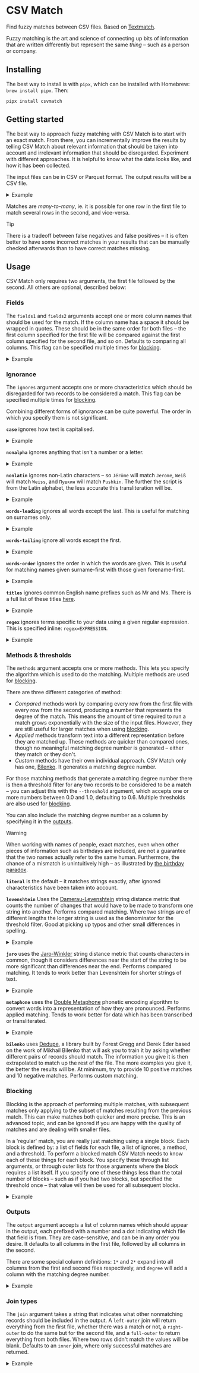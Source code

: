 CSV Match
=========

Find fuzzy matches between CSV files. Based on [Textmatch](https://github.com/maxharlow/textmatch).

Fuzzy matching is the art and science of connecting up bits of information that are written differently but represent the same _thing_ – such as a person or company.


Installing
----------

The best way to install is with `pipx`, which can be installed with Homebrew: `brew install pipx`. Then:

    pipx install csvmatch


Getting started
---------------

The best way to approach fuzzy matching with CSV Match is to start with an exact match. From there, you can incrementally improve the results by telling CSV Match about relevant information that should be taken into account and irrelevant information that should be disregarded. Experiment with different approaches. It is helpful to know what the data looks like, and how it has been collected.

The input files can be in CSV or Parquet format. The output results will be a CSV file.

<details>
  <summary>Example</summary>

  **`data1.csv`**:
  | name              | place    | codename  |
  |-------------------|----------|-----------|
  | Sam Collins       | Vietnam  | none      |
  | Roy Bland         | London   | Soldier   |
  | George Smiley     | London   | Beggerman |
  | Bill Haydon       | London   | Tailor    |
  | Perçy Allélíne    | London   | Tinker    |
  | Kretzschmar       | Hamburg  | none      |
  | Oliver Lacon      | London   | none      |
  | Jim Prideaux      | Slovakia | none      |
  | Peter Guillam Esq | Brixton  | none      |
  | Toby Esterhase    | Vienna   | Poorman   |
  | Connie Sachs      | Oxford   | none      |

  **`data2.csv`**:
  | Person Name                | Location       |
  |----------------------------|----------------|
  | Maria Andreyevna Ostrakova | Russia         |
  | Konny Saks                 | Oxford         |
  | Tony Esterhase             | Vienna         |
  | Peter Guillam              | Brixton        |
  | Mr Jim Prideaux            | Czech Republic |
  | Lacon Oliver               | Cambridge      |
  | Claus Kretzschmar          | Hamburg        |
  | Richard Bland              | London         |
  | Roy Rodgers                | Romania        |
  | Percy Alleline             | London         |
  | Bill-Haydon                | London         |
  | George SMILEY              | London         |
  | Roy Bland                  | UK             |
  | Sam Collins                | Vietnam        |

  To run an exact match on the **name** column from the first file against **Person Name** from the second:

    $ csvmatch \
        data1.csv \
        data2.csv \
        --fields1 name \
        --fields2 'Person Name' \
        > matches.csv

  The resulting matches include the two names which are written exactly the same:

  | name        | place   | codename | Person Name | Location |
  |-------------|---------|----------|-------------|----------|
  | Roy Bland   | London  | Soldier  | Roy Bland   | UK       |
  | Sam Collins | Vietnam | none     | Sam Collins | Vietnam  |

</details>


Matches are _many-to-many_, ie. it is possible for one row in the first file to match several rows in the second, and vice-versa.

> [!TIP]
> There is a tradeoff between false negatives and false positives – it is often better to have some incorrect matches in your results that can be manually checked afterwards than to have correct matches missing.


Usage
-----

CSV Match only requires two arguments, the first file followed by the second. All others are optional, described below:

### Fields

The `fields1` and `fields2` arguments accept one or more column names that should be used for the match. If the column name has a space it should be wrapped in quotes. These should be in the same order for both files – the first column specified for the first file will be compared against the first column specified for the second file, and so on. Defaults to comparing all columns. This flag can be specified multiple times for [blocking](#blocking).

<details>
  <summary>Example</summary>

  To match on the **name** and **place** columns from the first file against **Person Name** and **Location** from the second:

    $ csvmatch \
      data1.csv \
      data2.csv \
      --fields1 name place \
      --fields2 'Person Name' Location \
      > matches.csv

  The resulting matches include the single name-place pair which is the same in both files:

  | name        | place   | codename | Person Name | Location |
  |-------------|---------|----------|-------------|----------|
  | Sam Collins | Vietnam | none     | Sam Collins | Vietnam  |
</details>


### Ignorance

The `ignores` argument accepts one or more characteristics which should be disregarded for two records to be considered a match. This flag can be specified multiple times for [blocking](#blocking).

Combining different forms of ignorance can be quite powerful. The order in which you specify them is not significant.

**`case`** ignores how text is capitalised.

<details>
  <summary>Example</summary>

    $ csvmatch \
        data1.csv \
        data2.csv \
        --fields1 name \
        --fields2 'Person Name' \
        --ignore case \
        > matches.csv

  The resulting matches include George Smiley, whose surname is in all-capitals in the second file:

  | name          | place   | codename  | Person Name   | Location |
  |---------------|---------|-----------|---------------|----------|
  | George Smiley | London  | Beggerman | George SMILEY | London   |
  | Roy Bland     | London  | Soldier   | Roy Bland     | UK       |
  | Sam Collins   | Vietnam | none      | Sam Collins   | Vietnam  |
</details>

**`nonalpha`** ignores anything that isn't a number or a letter.

<details>
  <summary>Example</summary>

    $ csvmatch \
        data1.csv \
        data2.csv \
        --fields1 name \
        --fields2 'Person Name' \
        --ignore nonalpha \
        > matches.csv

  The resulting matches include Bill Haydon, whose name is written with a hypen in the second file:

  | name        | place   | codename | Person Name | Location |
  |-------------|---------|----------|-------------|----------|
  | Bill Haydon | London  | Tailor   | Bill-Haydon | London   |
  | Roy Bland   | London  | Soldier  | Roy Bland   | UK       |
  | Sam Collins | Vietnam | none     | Sam Collins | Vietnam  |
</details>

**`nonlatin`** ignores non-Latin characters – so `Jérôme` will match `Jerome`, `Weiß` will match `Weiss`, and `Пушкин` will match `Pushkin`. The further the script is from the Latin alphabet, the less accurate this transliteration will be.

<details>
  <summary>Example</summary>

    $ csvmatch \
        data1.csv \
        data2.csv \
        --fields1 name \
        --fields2 'Person Name' \
        --ignore nonlatin \
        > matches.csv

  The resulting matches include Percy Alleline, whose name is written with several diacritics in the first file:

  | name             | place   | codename | Person Name    | Location |
  |------------------|---------|----------|----------------|----------|
  | Perçy Allélíne   | London  | Tinker   | Percy Alleline | London   |
  | Roy Bland        | London  | Soldier  | Roy Bland      | UK       |
  | Sam Collins      | Vietnam | none     | Sam Collins    | Vietnam  |
</details>

**`words-leading`** ignores all words except the last. This is useful for matching on surnames only.

<details>
  <summary>Example</summary>

    $ csvmatch \
        data1.csv \
        data2.csv \
        --fields1 name \
        --fields2 'Person Name' \
        --ignore words-leading \
        > matches.csv

  The resulting matches include Toby and Tony Esterhase, Jim Prideaux and Mr Jim Prideaux, Kretzschmar and Claus Kretzschmar, as well as Roy and Richard Bland:

  | name           |  place   | codename | Person Name       | Location       |
  |----------------|----------|----------|-------------------|----------------|
  | Toby Esterhase | Vienna   | Poorman  | Tony Esterhase    | Vienna         |
  | Jim Prideaux   | Slovakia | none     | Mr Jim Prideaux   | Czech Republic |
  | Kretzschmar    | Hamburg  | none     | Claus Kretzschmar | Hamburg        |
  | Roy Bland      | London   | Soldier  | Richard Bland     | London         |
  | Roy Bland      | London   | Soldier  | Roy Bland         | UK             |
  | Sam Collins    | Vietnam  | none     | Sam Collins       | Vietnam        |
</details>

**`words-tailing`** ignore all words except the first.

<details>
  <summary>Example</summary>

    $ csvmatch \
        data1.csv \
        data2.csv \
        --fields1 name \
        --fields2 'Person Name' \
        --ignore words-tailing \
        > matches.csv

  The resulting matches include Peter Guillam Esq and Peter Guillam, Roy Bland and Roy Rodgers, as well as the two capitalisations of George Smiley:

  | name              | place   | codename  | Person Name   | Location |
  |-------------------|---------|-----------|---------------|----------|
  | Peter Guillam Esq | Brixton | none      | Peter Guillam | Brixton  |
  | Roy Bland         | London  | Soldier   | Roy Rodgers   | Romania  |
  | George Smiley     | London  | Beggerman | George SMILEY | London   |
  | Roy Bland         | London  | Soldier   | Roy Bland     | UK       |
  | Sam Collins       | Vietnam | none      | Sam Collins   | Vietnam  |
</details>

**`words-order`** ignores the order in which the words are given. This is useful for matching names given surname-first with those given forename-first.

<details>
  <summary>Example</summary>

    $ csvmatch \
        data1.csv \
        data2.csv \
        --fields1 name \
        --fields2 'Person Name' \
        --ignore words-order \
        > matches.csv

  The resulting matches include Oliver Lacon, whose name is written surname-first in the second file:

  | name         | place   | codename | Person Name  | Location  |
  |--------------|---------|----------|--------------|-----------|
  | Oliver Lacon | London  | none     | Lacon Oliver | Cambridge |
  | Roy Bland    | London  | Soldier  | Roy Bland    | UK        |
  | Sam Collins  | Vietnam | none     | Sam Collins  | Vietnam   |
</details>

**`titles`** ignores common English name prefixes such as Mr and Ms. There is a full list of these titles [here](https://github.com/maxharlow/textmatch/blob/main/src/textmatch/ignored-titles.txt).

<details>
  <summary>Example</summary>

    $ csvmatch \
        data1.csv \
        data2.csv \
        --fields1 name \
        --fields2 'Person Name' \
        --ignore titles \
        > matches.csv

  The resulting matches include Jim Prideaux, who has the title 'Mr' in the second file:

  | name         | place    | codename | Person Name     | Location       |
  |--------------|----------|----------|-----------------|----------------|
  | Jim Prideaux | Slovakia | none     | Mr Jim Prideaux | Czech Republic |
  | Roy Bland    | London   | Soldier  | Roy Bland       | UK             |
  | Sam Collins  | Vietnam  | none     | Sam Collins     | Vietnam        |
</details>

**`regex`** ignores terms specific to your data using a given regular expression. This is specified inline: `regex=EXPRESSION`.

<details>
  <summary>Example</summary>

  To use the regular expression ` Esq$` to ignore the word 'Esq' where it appear at the end of a value:

    $ csvmatch \
        data1.csv \
        data2.csv \
        --fields1 name \
        --fields2 'Person Name' \
        --ignore 'regex= Esq$' \
        > matches.csv

The resulting matches include Peter Guillam, who has the name suffix 'Esq' in the first file:

  | name              | place   | codename | Person Name   | Location |
  |-------------------|---------|----------|---------------|----------|
  | Peter Guillam Esq | Brixton | none     | Peter Guillam | Brixton  |
  | Roy Bland         | London  | Soldier  | Roy Bland     | UK       |
  | Sam Collins       | Vietnam | none     | Sam Collins   | Vietnam  |
</details>

### Methods & thresholds

The `methods` argument accepts one or more methods. This lets you specify the algorithm which is used to do the matching. Multiple methods are used for [blocking](#blocking).

There are three different categories of method:

* _Compared_ methods work by comparing every row from the first file with every row from the second, producing a number that represents the degree of the match. This means the amount of time required to run a match grows exponentially with the size of the input files. However, they are still useful for larger matches when using [blocking](#blocking).
* _Applied_ methods transform text into a different representation before they are matched up. These methods are quicker than compared ones, though no meaningful matching degree number is generated – either they match or they don't.
* _Custom_ methods have their own individual approach. CSV Match only has one, [Bilenko](#bilenko). It generates a matching degree number.

For those matching methods that generate a matching degree number there is then a threshold filter for any two records to be considered to be a match – you can adjust this with the `--threshold` argument, which accepts one or more numbers between 0.0 and 1.0, defaulting to 0.6. Multiple thresholds are also used for [blocking](#blocking).

You can also include the matching degree number as a column by specifying it in the [outputs](#outputs).

> [!WARNING]
> When working with names of people, exact matches, even when other pieces of information such as birthdays are included, are not a guarantee that the two names actually refer to the same human. Furthermore, the chance of a mismatch is unintuitively high – as illustrated by [the birthday paradox](https://pudding.cool/2018/04/birthday-paradox/).

**`literal`** is the default – it matches strings exactly, after ignored characteristics have been taken into account.

**`levenshtein`** Uses the [Damerau-Levenshtein](https://en.wikipedia.org/wiki/Damerau–Levenshtein_distance) string distance metric that counts the number of changes that would have to be made to transform one string into another. Performs compared matching. Where two strings are of different lengths the longer string is used as the denominator for the threshold filter. Good at picking up typos and other small differences in spelling.

<details>
  <summary>Example</summary>

    $ csvmatch \
        data1.csv \
        data2.csv \
        --fields1 name \
        --fields2 'Person Name' \
        --method levenshtein \
        > matches.csv

  The resulting matches include various names with small typographical differences, though the most emblematic of this matching method would be Toby and Tony Esterhase:

  | name              | place    | codename  | Person Name       | Location       |
  |-------------------|----------|-----------|-------------------|----------------|
  | Sam Collins       | Vietnam  | none      | Sam Collins       | Vietnam        |
  | Roy Bland         | London   | Soldier   | Roy Bland         | UK             |
  | George Smiley     | London   | Beggerman | George SMILEY     | London         |
  | Bill Haydon       | London   | Tailor    | Bill-Haydon       | London         |
  | Perçy Allélíne    | London   | Tinker    | Percy Alleline    | London         |
  | Kretzschmar       | Hamburg  | none      | Claus Kretzschmar | Hamburg        |
  | Jim Prideaux      | Slovakia | none      | Mr Jim Prideaux   | Czech Republic |
  | Peter Guillam Esq | Brixton  | none      | Peter Guillam     | Brixton        |
  | Toby Esterhase    | Vienna   | Poorman   | Tony Esterhase    | Vienna         |
</details>

**`jaro`** uses the [Jaro-Winkler](https://en.wikipedia.org/wiki/Jaro–Winkler_distance) string distance metric that counts characters in common, though it considers differences near the start of the string to be more significant than differences near the end. Performs compared matching. It tends to work better than Levenshtein for shorter strings of text.

<details>
  <summary>Example</summary>

    $ csvmatch \
        data1.csv \
        data2.csv \
        --fields1 name \
        --fields2 'Person Name' \
        --method jaro \
        > matches.csv

  The resulting matches includes many more matches than `levenshtein`, though also many more false positives:

  | name              | place    | codename  | Person Name       | Location       |
  |-------------------|----------|-----------|-------------------|----------------|
  | Sam Collins       | Vietnam  | none      | Percy Alleline    | London         |
  | Sam Collins       | Vietnam  | none      | Sam Collins       | Vietnam        |
  | Roy Bland         | London   | Soldier   | Richard Bland     | London         |
  | Roy Bland         | London   | Soldier   | Roy Rodgers       | Romania        |
  | Roy Bland         | London   | Soldier   | Bill-Haydon       | London         |
  | Roy Bland         | London   | Soldier   | Roy Bland         | UK             |
  | George Smiley     | London   | Beggerman | George SMILEY     | London         |
  | Bill Haydon       | London   | Tailor    | Bill-Haydon       | London         |
  | Bill Haydon       | London   | Tailor    | Roy Bland         | UK             |
  | Perçy Allélíne    | London   | Tinker    | Peter Guillam     | Brixton        |
  | Perçy Allélíne    | London   | Tinker    | Percy Alleline    | London         |
  | Kretzschmar       | Hamburg  | none      | Claus Kretzschmar | Hamburg        |
  | Jim Prideaux      | Slovakia | none      | Mr Jim Prideaux   | Czech Republic |
  | Peter Guillam Esq | Brixton  | none      | Peter Guillam     | Brixton        |
  | Toby Esterhase    | Vienna   | Poorman   | Tony Esterhase    | Vienna         |
  | Toby Esterhase    | Vienna   | Poorman   | Roy Rodgers       | Romania        |
  | Connie Sachs      | Oxford   | none      | Konny Saks        | Oxford         |
</details>

**`metaphone`** uses the [Double Metaphone](https://en.wikipedia.org/wiki/Metaphone#Double_Metaphone) phonetic encoding algorithm to convert words into a representation of how they are pronounced. Performs applied matching. Tends to work better for data which has been transcribed or transliterated.

<details>
  <summary>Example</summary>

    $ csvmatch \
        data1.csv \
        data2.csv \
        --fields1 name \
        --fields2 'Person Name' \
        --method metaphone \
        > matches.csv

  The resulting matches includes those with nonalphanumeric differences, as well as Connie Sachs and Konny Saks, names written quite differently that would be pronounced the same:

  | name          | place   | codename  | Person Name   | Location |
  |---------------|---------|-----------|---------------|----------|
  | Connie Sachs  | Oxford  | none      | Konny Saks    | Oxford   |
  | Roy Bland     | London  | Soldier   | Roy Bland     | UK       |
  | George Smiley | London  | Beggerman | George SMILEY | London   |
  | Sam Collins   | Vietnam | none      | Sam Collins   | Vietnam  |
  | Bill Haydon   | London  | Tailor    | Bill-Haydon   | London   |
</details>

**`bilenko`** uses [Dedupe](https://github.com/dedupeio/dedupe), a library built by Forest Gregg and Derek Eder based on the work of Mikhail Bilenko that will ask you to train it by asking whether different pairs of records should match. The information you give it is then extrapolated to match up the rest of the file. The more examples you give it, the better the results will be. At minimum, try to provide 10 positive matches and 10 negative matches. Performs custom matching.

### Blocking

Blocking is the approach of performing multiple matches, with subsequent matches only applying to the subset of matches resulting from the previous match. This can make matches both quicker and more precise. This is an advanced topic, and can be ignored if you are happy with the quality of matches and are dealing with smaller files.

In a 'regular' match, you are really just matching using a single block. Each block is defined by: a list of fields for each file, a list of ignores, a method, and a threshold. To perform a blocked match CSV Match needs to know each of these things for each block. You specify these through list arguments, or through outer lists for those arguments where the block requires a list itself. If you specify one of these things less than the total number of blocks – such as if you had two blocks, but specified the threshold once – that value will then be used for all subsequent blocks.

<details>
  <summary>Example</summary>

  To specify a first block that does a case-insensitive literal match on surnames, then a second block performing a Levenshtein match on forenames:

    $ csvmatch \
        data1.csv \
        data2.csv \
        --fields1 name \
        --fields2 'Person Name' \
        --ignore case words-leading \
        --ignore words-tailing \
        --method literal levenshtein \
        > matches.csv

  |     name      |  place  | codename  |    Person Name    | Location |
  |---------------|---------|-----------|-------------------|----------|
  | Kretzschmar   | Hamburg | none      | Claus Kretzschmar | Hamburg  |
  | George Smiley | London  | Beggerman | George SMILEY     | London   |
  | Roy Bland     | London  | Soldier   | Roy Bland         | UK       |
  | Sam Collins   | Vietnam | none      | Sam Collins       | Vietnam  |
</details>

### Outputs

The `output` argument accepts a list of column names which should appear in the output, each prefixed with a number and a dot indicating which file that field is from. They are case-sensitive, and can be in any order you desire. It defaults to all columns in the first file, followed by all columns in the second.

There are some special column definitions: `1*` and `2*` expand into all columns from the first and second files respectively, and `degree` will add a column with the matching degree number.

<details>
  <summary>Example</summary>

  To include every column from the second file, followed by the **codename** column from the first, followed by the matching degree:

    $ csvmatch \
        data1.csv \
        data2.csv \
        --fields1 name \
        --fields2 'Person Name' \
        --method levenshtein \
        --output '2*' 1.codename degree \
        > matches.csv

  | Person Name       | Location       | codename  | degree     |
  |-------------------|----------------|-----------|------------|
  | Sam Collins       | Vietnam        | none      | 1.0        |
  | Roy Bland         | UK             | Soldier   | 1.0        |
  | George SMILEY     | London         | Beggerman | 0.61538464 |
  | Bill-Haydon       | London         | Tailor    | 0.90909094 |
  | Percy Alleline    | London         | Tinker    | 0.78571427 |
  | Claus Kretzschmar | Hamburg        | none      | 0.64705884 |
  | Mr Jim Prideaux   | Czech Republic | none      | 0.8        |
  | Peter Guillam     | Brixton        | none      | 0.7647059  |
  | Tony Esterhase    | Vienna         | Poorman   | 0.9285714  |
</details>

### Join types

The `join` argument takes a string that indicates what other nonmatching records should be included in the output. A `left-outer` join will return everything from the first file, whether there was a match or not, a `right-outer` to do the same but for the second file, and a `full-outer` to return everything from both files. Where two rows didn't match the values will be blank. Defaults to an `inner` join, where only successful matches are returned.

<details>
  <summary>Example</summary>

  To include all rows from the first file, but only those that match from the second:

    $ csvmatch \
        data1.csv \
        data2.csv \
        --fields1 name \
        --fields2 'Person Name' \
        --join left-outer \
        > matches.csv

  | name              | place    | codename  | Person Name | Location |
  |-------------------|----------|-----------|-------------|----------|
  | Roy Bland         | London   | Soldier   | Roy Bland   | UK       |
  | Sam Collins       | Vietnam  | none      | Sam Collins | Vietnam  |
  | George Smiley     | London   | Beggerman |             |          |
  | Bill Haydon       | London   | Tailor    |             |          |
  | Perçy Allélíne    | London   | Tinker    |             |          |
  | Kretzschmar       | Hamburg  | none      |             |          |
  | Oliver Lacon      | London   | none      |             |          |
  | Jim Prideaux      | Slovakia | none      |             |          |
  | Peter Guillam Esq | Brixton  | none      |             |          |
  | Toby Esterhase    | Vienna   | Poorman   |             |          |
  | Connie Sachs      | Oxford   | none      |             |          |
</details>
